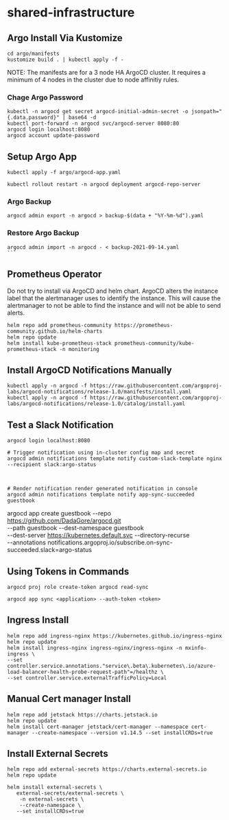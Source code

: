 # shared-infrastructure

## Argo Install Via Kustomize

```
cd argo/manifests
kustomize build . | kubectl apply -f -
```

NOTE: The manifests are for a 3 node HA ArgoCD cluster. It requires a minimum of 4 nodes in the cluster due to node affinitiy rules.

### Chage Argo Password

```
kubectl -n argocd get secret argocd-initial-admin-secret -o jsonpath="{.data.password}" | base64 -d
kubectl port-forward -n argocd svc/argocd-server 8080:80
argocd login localhost:8080
argocd account update-password
```

## Setup Argo App

```
kubectl apply -f argo/argocd-app.yaml

kubectl rollout restart -n argocd deployment argocd-repo-server

```

### Argo Backup

```
argocd admin export -n argocd > backup-$(data + "%Y-%m-%d").yaml
```

### Restore Argo Backup

````
argocd admin import -n argocd - < backup-2021-09-14.yaml
```
````

## Prometheus Operator

Do not try to install via ArgoCD and helm chart. ArgoCD alters the instance label that the alertmanager uses to identify the instance. This will cause the alertmanager to not be able to find the instance and will not be able to send alerts.

```
helm repo add prometheus-community https://prometheus-community.github.io/helm-charts
helm repo update
helm install kube-prometheus-stack prometheus-community/kube-prometheus-stack -n monitoring

```

## Install ArgoCD Notifications Manually

```
kubectl apply -n argocd -f https://raw.githubusercontent.com/argoproj-labs/argocd-notifications/release-1.0/manifests/install.yaml
kubectl apply -n argocd -f https://raw.githubusercontent.com/argoproj-labs/argocd-notifications/release-1.0/catalog/install.yaml

```

## Test a Slack Notification

```
argocd login localhost:8080

# Trigger notification using in-cluster config map and secret
argocd admin notifications template notify custom-slack-template nginx --recipient slack:argo-status



# Render notification render generated notification in console
argocd admin notifications template notify app-sync-succeeded guestbook

```

argocd app create guestbook --repo https://github.com/DadaGore/argocd.git \
 --path guestbook --dest-namespace guestbook \
 --dest-server https://kubernetes.default.svc --directory-recurse \
 --annotations notifications.argoproj.io/subscribe.on-sync-succeeded.slack=argo-status

## Using Tokens in Commands

```
argocd proj role create-token argocd read-sync

argocd app sync <application> --auth-token <token>

```

## Ingress Install

```
helm repo add ingress-nginx https://kubernetes.github.io/ingress-nginx
helm repo update
helm install ingress-nginx ingress-nginx/ingress-nginx -n mxinfo-ingress \
--set controller.service.annotations."service\.beta\.kubernetes\.io/azure-load-balancer-health-probe-request-path"=/healthz \
--set controller.service.externalTrafficPolicy=Local
```

## Manual Cert manager Install

```
helm repo add jetstack https://charts.jetstack.io
helm repo update
helm install cert-manager jetstack/cert-manager --namespace cert-manager --create-namespace --version v1.14.5 --set installCRDs=true
```

## Install External Secrets

```
helm repo add external-secrets https://charts.external-secrets.io
helm repo update

helm install external-secrets \
   external-secrets/external-secrets \
    -n external-secrets \
    --create-namespace \
   --set installCRDs=true
```
